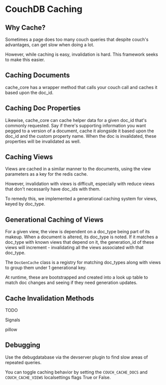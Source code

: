 # CouchDB Caching

## Why Cache?

Sometimes a page does too many couch queries that despite couch's advantages, can get slow when doing a lot.

However, while caching is easy, invalidation is hard. This framework seeks to make this easier.

## Caching Documents

cache_core has a wrapper method that calls your couch call and caches it based upon the doc_id.

## Caching Doc Properties

Likewise, cache_core can cache helper data for a given doc_id that's commonly requested. Say if there's supporting information you want
pegged to a version of a document, cache it alongside it based upon the doc_id and the custom property name. When the doc is invalidated, these
properties will be invalidated as well.

## Caching Views

Views are cached in a similar manner to the documents, using the view parameters as a key for the redis cache.

However, invalidation with views is difficult, especially with reduce views that don't necessarily have doc_ids with them.

To remedy this, we implemented a generational caching system for views, keyed by doc_type.

## Generational Caching of Views

For a given view, the view is dependent on a doc_type being part of its makeup. When a document is altered, its doc_type is noted.
If it matches a doc_type with known views that depend on it, the generation_id of these views will increment - invalidating all the views
associated with that doc_type.

The `DocGenCache` class is a registry for matching doc_types along with views to group them under 1 generational key.

At runtime, these are bootstrapped and created into a look up table to match doc changes and seeing if they need generation updates.

## Cache Invalidation Methods

TODO

Signals

pillow


## Debugging

Use the debugdatabase via the devserver plugin to find slow areas of repeated queries.

You can toggle caching behavior by setting the `COUCH_CACHE_DOCS` and `COUCH_CACHE_VIEWS` localsettings flags True or False.


